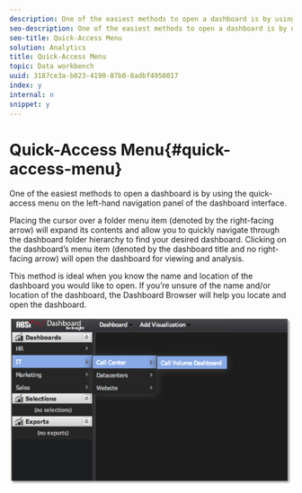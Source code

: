 ```yaml
---
description: One of the easiest methods to open a dashboard is by using the quick-access menu on the left-hand navigation panel of the dashboard interface.
seo-description: One of the easiest methods to open a dashboard is by using the quick-access menu on the left-hand navigation panel of the dashboard interface.
seo-title: Quick-Access Menu
solution: Analytics
title: Quick-Access Menu
topic: Data workbench
uuid: 3187ce3a-b023-4190-87b0-8adbf4950017
index: y
internal: n
snippet: y
---
```


# Quick-Access Menu{#quick-access-menu}

One of the easiest methods to open a dashboard is by using the quick-access menu on the left-hand navigation panel of the dashboard interface.

Placing the cursor over a folder menu item (denoted by the right-facing arrow) will expand its contents and allow you to quickly navigate through the dashboard folder hierarchy to find your desired dashboard. Clicking on the dashboard’s menu item (denoted by the dashboard title and no right-facing arrow) will open the dashboard for viewing and analysis.

This method is ideal when you know the name and location of the dashboard you would like to open. If you’re unsure of the name and/or location of the dashboard, the Dashboard Browser will help you locate and open the dashboard.

![](assets/quick_access_menu.png)

